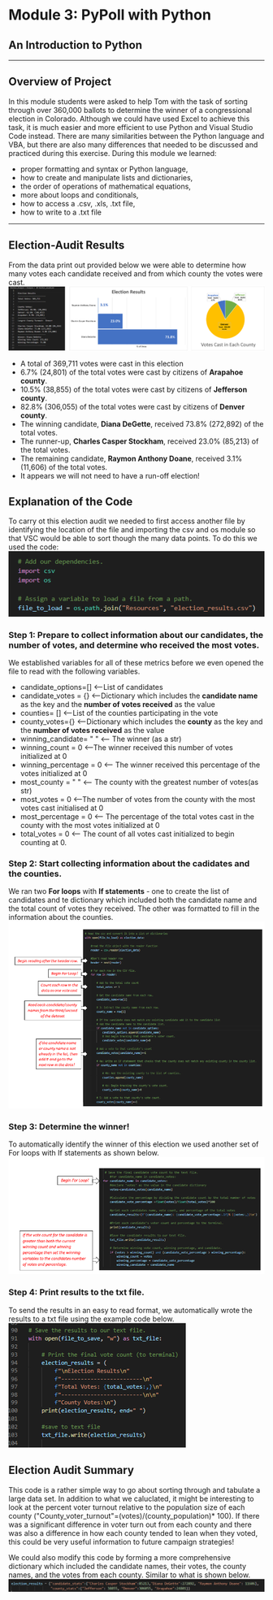 # Module 3:  PyPoll with Python
## An Introduction to Python 
- - - 
## Overview of Project
In this module students were asked to help Tom with the task of sorting through over 360,000 ballots to determine the winner of a congressional election in Colorado.  Although we could have used Excel to achieve this task, it is much easier and more efficient to use Python and Visual Studio Code instead. There are many similarities between the Python language and VBA, but there are also many differences that needed to be discussed and practiced during this exercise.  During this module we learned:
- proper formatting and syntax or Python language,
- how to create and manipulate lists and dictionaries,
- the order of operations of mathematical equations, 
- more about loops and conditionals,
- how to access a .csv, .xls, .txt file,
- how to write to a .txt file
---
## Election-Audit Results
From the data print out provided below we were able to determine how many votes each candidate received and from which county the votes were cast.
![Election Results Printout](https://github.com/murphyk2021/Election_Analysis/blob/8dcf3343fe2f68e999e75b01e35cfbb1730fb424/Resources/compiled_results.png)

- A total of 369,711 votes were cast in this election
- 6.7% (24,801) of the total votes were cast by citizens of **Arapahoe county**.
- 10.5% (38,855) of the total votes were cast by citizens of **Jefferson county**.
- 82.8% (306,055) of the total votes were cast by citizens of **Denver county**.
- The winning candidate, **Diana DeGette**, received 73.8% (272,892) of the total votes.
- The runner-up, **Charles Casper Stockham**, received 23.0% (85,213) of the total votes.
- The remaining candidate, **Raymon Anthony Doane**, received 3.1% (11,606) of the total votes.
- It appears we will not need to have a run-off election!

## Explanation of the Code
To carry ot this election audit we needed to first access another file by identifying the location of the file and importing the csv and os module so that VSC would be able to sort though the many data points.  To do this we used the code: 
![import dependecy code](https://github.com/murphyk2021/Election_Analysis/blob/3e0a46fe0472dbd11d8bff82fe698f9f800c32a7/Resources/importdependency.PNG)

### Step 1:  Prepare to collect information about our candidates, the number of votes, and determine who received the most votes.  
We established variables for all of these metrics before we even opened the file to read with the following variables.  
- candidate_options=[] <--List of candidates 
- candidate_votes = {} <--Dictionary which includes the **candidate name** as the key and the **number of votes received** as the value
- counties= [] <--List of the counties participating in the vote
- county_votes={} <--Dictionary which includes the **county** as the key and the **number of votes received** as the value
- winning_candidate= " " <-- The winner (as a str)
- winning_count = 0 <--The winner received this number of votes initialized at 0
- winning_percentage = 0 <-- The winner received this percentage of the votes initialized at 0
- most_county = " " <-- The county with the greatest number of votes(as str)
- most_votes = 0 <--The number of votes from the county with the most votes cast initialised at 0
- most_percentage = 0 <-- The percentage of the total votes cast in the county with the most votes initialized at 0
- total_votes = 0 <-- The count of all votes cast initialized to begin counting at 0.

### Step 2:  Start collecting information about the cadidates and the counties.   
We ran two **For loops** with **If statements** - one to create the list of candidates and te dictionary which included both the candidate name and the total count of votes they received.  The other was formatted to fill in the information about the counties.
![ForLoops and If Statements](https://github.com/murphyk2021/Election_Analysis/blob/2bb840301373c1888829fcc0cdc5ad730a0dc3aa/Resources/ForLoop_andIfStatement.PNG)

### Step 3:  Determine the winner!
To automatically identify the winner of this election we used another set of For loops with If statements as shown below.
![Determine the winner](https://github.com/murphyk2021/Election_Analysis/blob/2129ba05c73c116144f9cf4989946a81f3a8ab69/Resources/determine%20the%20winner.PNG)

### Step 4:  Print results to the txt file.
To send the results in an easy to read format, we automatically wrote the results to a txt file using the example code below.
![print to txt](https://github.com/murphyk2021/Election_Analysis/blob/725ba7c7f7312a32a9a2dc466e9b1462922c0e92/Resources/print_results_code.PNG)

## Election Audit Summary
This code is a rather simple way to go about sorting through and tabulate a large data set. In addition to what we caluclated, it might be interesting to look at the percent voter turnout relative to the population size of each county ("County_voter_turnout"=(votes)/(county_population)* 100).  If there was a significant difference in voter turn out from each county and there was also a difference in how each county tended to lean when they voted, this could be very useful information to future campaign strategies!  

We could also modify this code by forming a more comprehensive dictionary which included the candidate names, their votes, the county names, and the votes from each county. Similar to what is shown below.
![modified dictionary](https://github.com/murphyk2021/Election_Analysis/blob/374a31b9c5963a95984d4926dd87d85090e3cb37/Resources/modified%20dictionary.PNG)
